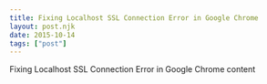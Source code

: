 ```yaml
---
title: Fixing Localhost SSL Connection Error in Google Chrome
layout: post.njk
date: 2015-10-14
tags: ["post"]
---
```


Fixing Localhost SSL Connection Error in Google Chrome content
